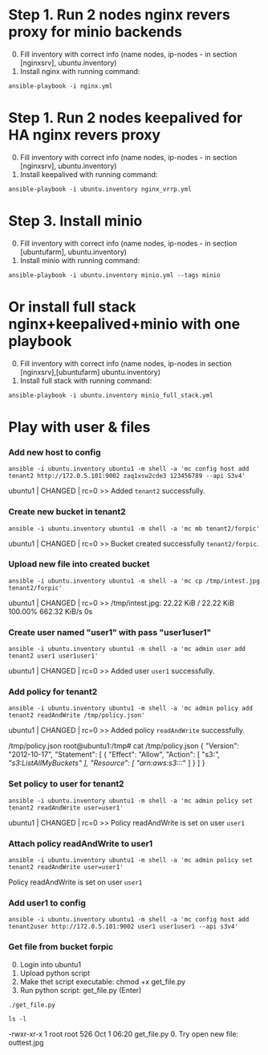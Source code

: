 # Step 1. Run 2 nodes nginx revers proxy for minio backends
0. Fill inventory with correct info (name nodes, ip-nodes - in section [nginxsrv], ubuntu.inventory)
0. Install nginx with running command: 
```
ansible-playbook -i nginx.yml
```

# Step 1. Run 2 nodes keepalived for HA nginx revers proxy
0. Fill inventory with correct info (name nodes, ip-nodes - in section [nginxsrv], ubuntu.inventory)
0. Install keepalived with running command: 
```
ansible-playbook -i ubuntu.inventory nginx_vrrp.yml
```

# Step 3. Install minio
0. Fill inventory with correct info (name nodes, ip-nodes - in section [ubuntufarm], ubuntu.inventory)
0. Install minio with running command: 
```
ansible-playbook -i ubuntu.inventory minio.yml --tags minio
```

# Or install full stack nginx+keepalived+minio with one playbook
0. Fill inventory with correct info (name nodes, ip-nodes in section [nginxsrv],[ubuntufarm] ubuntu.inventory)
0. Install full stack with running command: 
```
ansible-playbook -i ubuntu.inventory minio_full_stack.yml
```

# Play with user & files
### Add new host to config
```
ansible -i ubuntu.inventory ubuntu1 -m shell -a 'mc config host add tenant2 http://172.0.5.101:9002 zaq1xsw2cde3 123456789 --api S3v4'
```
ubuntu1 | CHANGED | rc=0 >>
Added `tenant2` successfully.

### Create new bucket in tenant2
```
ansible -i ubuntu.inventory ubuntu1 -m shell -a 'mc mb tenant2/forpic'
```
ubuntu1 | CHANGED | rc=0 >>
Bucket created successfully `tenant2/forpic`.

### Upload new file into created bucket
```
ansible -i ubuntu.inventory ubuntu1 -m shell -a 'mc cp /tmp/intest.jpg tenant2/forpic'
```
ubuntu1 | CHANGED | rc=0 >>
/tmp/intest.jpg:  22.22 KiB / 22.22 KiB  100.00% 662.32 KiB/s 0s

### Create user named "user1" with pass "user1user1"
```
ansible -i ubuntu.inventory ubuntu1 -m shell -a 'mc admin user add tenant2 user1 user1user1'
```
ubuntu1 | CHANGED | rc=0 >>
Added user `user1` successfully.

### Add policy for tenant2
```
ansible -i ubuntu.inventory ubuntu1 -m shell -a 'mc admin policy add tenant2 readAndWrite /tmp/policy.json'
```
ubuntu1 | CHANGED | rc=0 >>
Added policy `readAndWrite` successfully.

/tmp/policy.json
root@ubuntu1:/tmp# cat /tmp/policy.json
{
 "Version": "2012-10-17",
 "Statement": [
   {
     "Effect": "Allow",
     "Action": [
       "s3:*",
   "s3:ListAllMyBuckets"
     ],
     "Resource": [
       "arn:aws:s3:::*"
     ]
   }
 ]
}

### Set policy to user for tenant2
```
ansible -i ubuntu.inventory ubuntu1 -m shell -a 'mc admin policy set tenant2 readAndWrite user=user1'
```
ubuntu1 | CHANGED | rc=0 >>
Policy readAndWrite is set on user `user1`

### Attach policy readAndWrite to user1
```
ansible -i ubuntu.inventory ubuntu1 -m shell -a 'mc admin policy set tenant2 readAndWrite user=user1'
```
Policy readAndWrite is set on user `user1`

### Add user1 to config
```
ansible -i ubuntu.inventory ubuntu1 -m shell -a 'mc config host add tenant2user http://172.0.5.101:9002 user1 user1user1 --api s3v4'
```

### Get file from bucket forpic
0. Login into ubuntu1
0. Upload python script
0. Make thet script executable: chmod +x get_file.py
0. Run python script: get_file.py (Enter)
```
./get_file.py
```
```
ls -l
```
-rwxr-xr-x 1 root root   526 Oct  1 06:20 get_file.py
0. Try open new file: outtest.jpg
